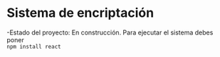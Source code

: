 <h1>Sistema de encriptación</h1>

-Estado del proyecto: En construcción. 
Para ejecutar el sistema debes poner  
```npm install react```
